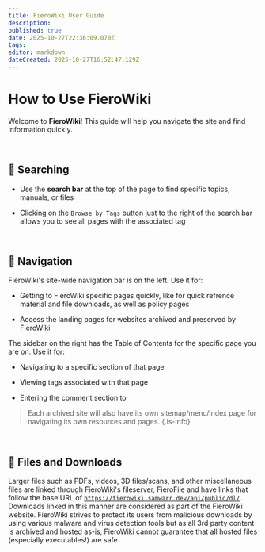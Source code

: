 ```yaml
---
title: FieroWiki User Guide
description: 
published: true
date: 2025-10-27T22:36:09.070Z
tags: 
editor: markdown
dateCreated: 2025-10-27T16:52:47.129Z
---
```


# How to Use FieroWiki

Welcome to **FieroWiki**! This guide will help you navigate the site and find information quickly.

<br>

## 🔎 Searching

- Use the **search bar** at the top of the page to find specific topics, manuals, or files

- Clicking on the `Browse by Tags` button just to the right of the search bar allows you to see all pages with the associated tag

<br>

## 🧭 Navigation
FieroWiki's site-wide navigation bar is on the left. Use it for:

- Getting to FieroWiki specific pages quickly, like for quick refrence material and file downloads, as well as policy pages

- Access the landing pages for websites archived and preserved by FieroWiki

The sidebar on the right has the Table of Contents for the specific page you are on. Use it for:

- Navigating to a specific section of that page

- Viewing tags associated with that page

- Entering the comment section to 

> Each archived site will also have its own sitemap/menu/index page for navigating its own resources and pages.
{.is-info}

<br>

## 📂 Files and Downloads

Larger files such as PDFs, videos, 3D files/scans, and other miscellaneous files are linked through FieroWiki's fileserver, FieroFile and have links that follow the base URL of [`https://fierowiki.samwarr.dev/api/public/dl/`](https://fierowiki.samwarr.dev/api/public/dl/). Downloads linked in this manner are considered as part of the FieroWiki website. FieroWiki strives to protect its users from malicious downloads by using various malware and virus detection tools but as all 3rd party content is archived and hosted as-is, FieroWiki cannot guarantee that all hosted files (especially executables!) are safe.